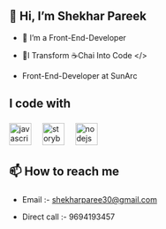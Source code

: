 
<h2 align="left">👋 Hi, I’m Shekhar Pareek</h2>

* 👀 I’m a Front-End-Developer

+ 🌱I Transform ☕Chai Into Code </>

- Front-End-Developer at SunArc



<h2 align="left">I code with</h2>

###

<div align="left">
  <img src="https://cdn.jsdelivr.net/gh/devicons/devicon/icons/javascript/javascript-original.svg" height="40" alt="javascript logo"  />
  <img width="12" />
   <img src="https://cdn.jsdelivr.net/gh/devicons/devicon/icons/react/react-original.svg" height="40" alt="storybook logo"  />
  <img width="12" />
  <img src="https://cdn.jsdelivr.net/gh/devicons/devicon/icons/nodejs/nodejs-original.svg" height="40" alt="nodejs logo"  />
  <img width="12" />
</div>

###


<h2 align="left">📫 How to reach me</h2>

###

+ Email :- shekharparee30@gmail.com

+ Direct call :- 9694193457

  
  





